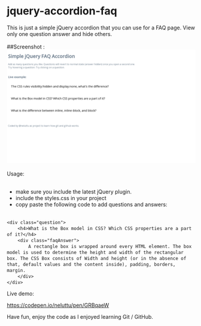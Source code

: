 # jquery-accordion-faq

This is just a simple jQuery accordion that you can use for a FAQ page.
View only one question answer and hide others.
<br><br>
##Screenshot :
<img src="/screenshot.png">
<br><br>
Usage:<br><br>
- make sure you include the latest jQuery plugin.<br>
- include the styles.css in your project<br>
- copy paste the following code to add questions and answers:
<br><br>
```
<div class="question">
    <h4>What is the Box model in CSS? Which CSS properties are a part of it?</h4>
    <div class="faqAnswer">
        A rectangle box is wrapped around every HTML element. The box model is used to determine the height and width of the rectangular box. The CSS Box consists of Width and height (or in the absence of that, default values and the content inside), padding, borders, margin.
    </div>
</div>

```
Live demo:

https://codepen.io/neluttu/pen/GRBqaeW

Have fun, enjoy the code as I enjoyed learning Git / GitHub.